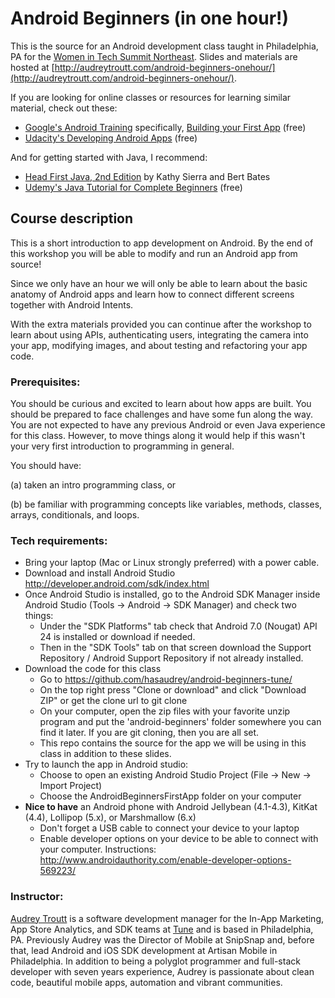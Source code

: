 # Android Beginners (in one hour!)

This is the source for an Android development class taught in Philadelphia, PA for the [Women in Tech Summit Northeast](https://womenintechsummit.net/intro-to-android-development/). Slides and materials are hosted at [http://audreytroutt.com/android-beginners-onehour/](http://audreytroutt.com/android-beginners-onehour/).

If you are looking for online classes or resources for learning similar material, check out these:
* [Google's Android Training](https://developer.android.com/training/index.html) specifically, [Building your First App](https://developer.android.com/training/basics/firstapp/index.html) (free)
* [Udacity's Developing Android Apps](https://www.udacity.com/course/developing-android-apps--ud853) (free)

And for getting started with Java, I recommend:
* [Head First Java, 2nd Edition](http://amzn.com/0596009208) by Kathy Sierra and Bert Bates
* [Udemy's Java Tutorial for Complete Beginners](https://www.udemy.com/java-tutorial/) (free)

## Course description

This is a short introduction to app development on Android. By the end of this workshop you will be able to modify and run an Android app from source!

Since we only have an hour we will only be able to learn about the basic anatomy of Android apps and learn how to connect different screens together with Android Intents.

With the extra materials provided you can continue after the workshop to learn about using APIs, authenticating users, integrating the camera into your app, modifying images, and about testing and refactoring your app code.

### Prerequisites:

You should be curious and excited to learn about how apps are built. You should be prepared to face challenges and have some fun along the way. You are not expected to have any previous Android or even Java experience for this class. However, to move things along it would help if this wasn't your very first introduction to programming in general.

You should have:

(a) taken an intro programming class, or

(b) be familiar with programming concepts like variables, methods, classes, arrays, conditionals, and loops.

### Tech requirements:

 - Bring your laptop (Mac or Linux strongly preferred) with a power cable.
 - Download and install Android Studio http://developer.android.com/sdk/index.html
 - Once Android Studio is installed, go to the Android SDK Manager inside Android Studio (Tools -> Android -> SDK Manager) and check two things:
   - Under the "SDK Platforms" tab check that Android 7.0 (Nougat) API 24 is installed or download if needed.
   - Then in the "SDK Tools" tab on that screen download the Support Repository / Android Support Repository if not already installed.
 - Download the code for this class
   - Go to https://github.com/hasaudrey/android-beginners-tune/
   - On the top right press "Clone or download" and click "Download ZIP" or get the clone url to git clone
   - On your computer, open the zip files with your favorite unzip program and put the 'android-beginners' folder somewhere you can find it later. If you are git cloning, then you are all set.
   - This repo contains the source for the app we will be using in this class in addition to these slides.
 - Try to launch the app in Android studio:
   - Choose to open an existing Android Studio Project (File -> New -> Import Project)
   - Choose the AndroidBeginnersFirstApp folder on your computer
 - **Nice to have** an Android phone with Android Jellybean (4.1-4.3), KitKat (4.4), Lollipop (5.x), or Marshmallow (6.x)
    - Don't forget a USB cable to connect your device to your laptop
    - Enable developer options on your device to be able to connect with your computer. Instructions: http://www.androidauthority.com/enable-developer-options-569223/

### Instructor:

[Audrey Troutt](http://audreytroutt.com/) is a software development manager for the In-App Marketing, App Store Analytics, and SDK teams at [Tune](https://www.tune.com/solutions/tune-marketing-console/) and is based in Philadelphia, PA. Previously Audrey was the Director of Mobile at SnipSnap and, before that, lead Android and iOS SDK development at Artisan Mobile in Philadelphia. In addition to being a polyglot programmer and full-stack developer with seven years experience, Audrey is passionate about clean code, beautiful mobile apps, automation and vibrant communities.

